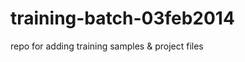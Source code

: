 training-batch-03feb2014
========================

repo for adding training samples &amp; project files

